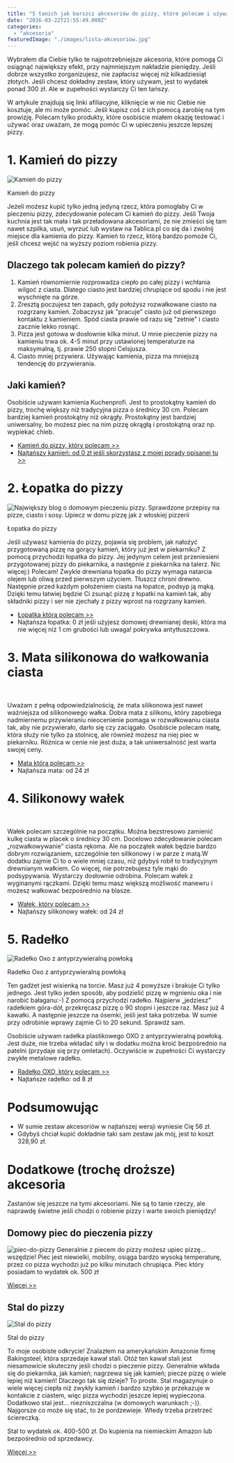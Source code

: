 ```yaml
---
title: "5 tanich jak barszcz akcesoriów do pizzy, które polecam i używam"
date: "2016-03-22T21:55:49.000Z"
categories: 
  - "akcesoria"
featuredImage: "./images/lista-akcesoriow.jpg"
---
```


Wybrałem dla Ciebie tylko te najpotrzebniejsze akcesoria, które pomogą Ci osiągnąć największy efekt, przy najmniejszym nakładzie pieniędzy. Jeśli dobrze wszystko zorganizujesz, nie zapłacisz więcej niż kilkadziesiąt złotych. Jeśli chcesz dokładny zestaw, który używam, jest to wydatek ponad 300 zł. Ale w zupełności wystarczy Ci ten tańszy.

W artykule znajdują się linki afiliacyjne, kliknięcie w nie nic Ciebie nie kosztuje, ale mi może pomóc. Jeśli kupisz coś z ich pomocą zarobię na tym prowizję. Polecam tylko produkty, które osobiście miałem okazję testować i używać oraz uważam, że mogą pomóc Ci w upieczeniu jeszcze lepszej pizzy.

# 1\. Kamień do pizzy

![Kamień do pizzy](./images/kamien-do-pizzy-300x201.jpg)

Kamień do pizzy

Jeżeli możesz kupić tylko jedną jedyną rzecz, która pomogłaby Ci w pieczeniu pizzy, zdecydowanie polecam Ci kamień do pizzy. Jeśli Twoja kuchnia jest tak mała i tak przeładowana akcesoriami, że nie zmieści się tam nawet szpilka, usuń, wyrzuć lub wystaw na Tablica.pl co się da i zwolnij miejsce dla kamienia do pizzy. Kamień to rzecz, którą bardzo pomoże Ci, jeśli chcesz wejść na wyższy poziom robienia pizzy.

## Dlaczego tak polecam kamień do pizzy?

1. Kamień równomiernie rozprowadza ciepło po całej pizzy i wchłania wilgoć z ciasta. Dlatego ciasto jest bardziej chrupiące od spodu i nie jest wyschnięte na górze.
2. Zresztą poczujesz ten zapach, gdy położysz rozwałkowane ciasto na rozgrzany kamień. Zobaczysz jak "pracuje" ciasto już od pierwszego kontaktu z kamieniem. Spód ciasta prawie od razu się "zetnie" i ciasto zacznie lekko rosnąć.
3. Pizza jest gotowa w dosłownie kilka minut. U mnie pieczenie pizzy na kamieniu trwa ok. 4-5 minut przy ustawionej temperaturze na maksymalną, tj. prawie 250 stopni Celsjusza.
4. Ciasto mniej przywiera. Używając kamienia, pizza ma mniejszą tendencję do przywierania.

## Jaki kamień?

Osobiście używam kamienia Kuchenprofi. Jest to prostokątny kamień do pizzy, trochę większy niż tradycyjna pizza o średnicy 30 cm. Polecam bardziej kamień prostokątny niż okrągły. Prostokątny jest bardziej uniwersalny, bo możesz piec na nim pizzę okrągłą i prostokątną oraz np. wypiekać chleb.

- <a href="/kamien-kuchenprofi" target="_blank">Kamień do pizzy, który polecam &gt;&gt;</a>
- <a href="/jak-zostalem-wlascicielem-kamienia-pizzy-za-0-zl/" target="_blank">Najtańszy kamień: od 0 zł jeśli skorzystasz z mojej porady opisanej tu &gt;&gt;</a>

# 2\. Łopatka do pizzy

![Największy blog o domowym pieczeniu pizzy. Sprawdzone przepisy na pizze, ciasto i sosy. Upiecz w domu pizzę jak z włoskiej pizzerii](./images/DSC08250FIX-300x227.jpg)

Łopatka do pizzy

Jeśli używasz kamienia do pizzy, pojawia się problem, jak nałożyć przygotowaną pizzę na gorący kamień, który już jest w piekarniku? Z pomocą przychodzi łopatka do pizzy. Jej jedynym celem jest przeniesieni przygotowanej pizzy do piekarnika, a następnie z piekarnika na talerz. Nic więcej:) Polecam! Zwykle drewniana łopatka do pizzy wymaga natarcia olejem lub oliwą przed pierwszym użyciem. Tłuszcz chroni drewno. Następnie przed każdym położeniem ciasta na łopatce, podsyp ją mąką. Dzięki temu łatwiej będzie Ci zsunąć pizzę z łopatki na kamień tak, aby składniki pizzy i ser nie zjechały z pizzy wprost na rozgrzany kamień.

- <a href="/lopatka-kuchenprofi" target="_blank">Łopatka którą polecam &gt;&gt;</a>
- Najtańsza łopatka: 0 zł jeśli użyjesz domowej drewnianej deski, która ma nie więcej niż 1 cm grubości lub uwaga! pokrywka antytłuszczowa.

# 3\. Mata silikonowa do wałkowania ciasta

 

Uważam z pełną odpowiedzialnością, że mata silikonowa jest nawet ważniejsza od silikonowego wałka. Dobra mata z silikonu, który zapobiega nadmiernemu przywieraniu nieocenienie pomaga w rozwałkowaniu ciasta tak, aby nie przywierało, darło się czy zaciągało. Osobiście polecam matę, która służy nie tylko za stolnicę, ale również możesz na niej piec w piekarniku. Różnica w cenie nie jest duża, a tak uniwersalność jest warta swojej ceny.

- <a href="/mata-tiross" target="_blank">Mata którą polecam &gt;&gt;</a>
- Najtańsza mata: od 24 zł

# 4\. Silikonowy wałek

 

Wałek polecam szczególnie na początku. Można bezstresowo zamienić kulkę ciasta w placek o średnicy 30 cm. Docelowo zdecydowanie polecam „rozwałkowywanie” ciasta rękoma. Ale na początek wałek będzie bardzo dobrym rozwiązaniem, szczególnie ten silikonowy i w parze z matą.W dodatku zajmie Ci to o wiele mniej czasu, niż gdybyś robił to tradycyjnym drewnianym wałkiem. Co więcej, nie potrzebujesz tyle mąki do podsypywania. Wystarczy dosłownie odrobina. Polecam wałek z wyginanymi rączkami. Dzięki temu masz większą możliwość manewru i możesz wałkować bezpośrednio na blasze.

- <a href="/walek-lurch" target="_blank">Wałek, który polecam &gt;&gt;</a>
- Najtańszy silikonowy wałek: od 24 zł

# 5\. Radełko

![Radełko Oxo z antyprzywieralną powłoką](./images/radelko-300x201.jpg)

Radełko Oxo z antyprzywieralną powłoką

Ten gadżet jest wisienką na torcie. Masz już 4 powyższe i brakuje Ci tylko jednego. Jest tylko jeden sposób, aby podzielić pizzę w mgnieniu oka i nie narobić bałaganu:-) Z pomocą przychodzi radełko. Najpierw „jedziesz” radełkiem góra-dół, przekręcasz pizzę o 90 stopni i jeszcze raz. Masz już 4 kawałki. A następnie jeszcze na ósemki, jeśli jest taka potrzeba. W sumie przy odrobinie wprawy zajmie Ci to 20 sekund. Sprawdź sam.

Osobiście używam radełka plastikowego OXO z antyprzywieralną powłoką. Jest duże, nie trzeba wkładać siły i w dodatku można kroić bezpośrednio na patelni (przydaje się przy omletach). Oczywiście w zupełności Ci wystarczy zwykłe metalowe radełko.

- <a href="/radelko-oxo" target="_blank">Radełko OXO, który polecam &gt;&gt;</a>
- Najtańsze radełko: od 8 zł

# Podsumowując

- W sumie zestaw akcesoriów w najtańszej wersji wyniesie Cię 56 zł.
- Gdybyś chciał kupić dokładnie taki sam zestaw jak mój, jest to koszt 328,90 zł.

# Dodatkowe (trochę droższe) akcesoria

Zastanów się jeszcze na tymi akcesoriami. Nie są to tanie rzeczy, ale naprawdę świetne jeśli chodzi o robienie pizzy i warte swoich pieniędzy!

## Domowy piec do pieczenia pizzy

![piec-do-pizzy](./images/piec-do-pizzy-298x300.png) Generalnie z piecem do pizzy możesz upiec pizzę… wszędzie! Piec jest niewielki, mobilny, osiąga bardzo wysoką temperaturę, przez co pizza wychodzi już po kilku minutach chrupiąca. Piec który posiadam to wydatek ok. 500 zł

<a href="/optima-electra-pizza-express-napoli/">Więcej &gt;&gt;</a>

## Stal do pizzy

![Stal do pizzy](./images/stal-do-pizzy-1-300x300.jpg)

Stal do pizzy

To moje osobiste odkrycie! Znalazłem na amerykańskim Amazonie firmę Bakingsteel, która sprzedaje kawał stali. Otóż ten kawał stali jest niesamowicie skuteczny jeśli chodzi o pieczenie pizzy. Generalnie wkłada się do piekarnika, jak kamień; nagrzewa się jak kamień; piecze pizzę o wiele lepiej niż kamień! Dlaczego tak się dzieje? To proste. Stal magazynuje o wiele więcej ciepła niż zwykły kamień i bardzo szybko je przekazuje w kontakcie z ciastem, więc pizza wychodzi jeszcze lepiej wypieczona. Dodatkowo stal jest… niezniszczalna (w domowych warunkach ;-)). Najgorsze co może się stać, to że pordzewieje. Wtedy trzeba przetrzeć ściereczką.

Stal to wydatek ok. 400-500 zł. Do kupienia na niemieckim Amazon lub bezpośrednio od sprzedawcy.

<a href="/stal-do-pieczenia/">Więcej &gt;&gt;</a>
